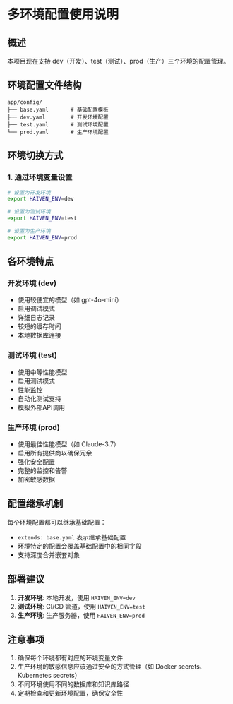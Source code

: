 # 多环境配置使用说明

## 概述
本项目现在支持 dev（开发）、test（测试）、prod（生产）三个环境的配置管理。

## 环境配置文件结构

```
app/config/
├── base.yaml       # 基础配置模板
├── dev.yaml        # 开发环境配置
├── test.yaml       # 测试环境配置
└── prod.yaml       # 生产环境配置
```

## 环境切换方式

### 1. 通过环境变量设置
```bash
# 设置为开发环境
export HAIVEN_ENV=dev

# 设置为测试环境
export HAIVEN_ENV=test

# 设置为生产环境
export HAIVEN_ENV=prod
```

## 各环境特点

### 开发环境 (dev)
- 使用较便宜的模型（如 gpt-4o-mini）
- 启用调试模式
- 详细日志记录
- 较短的缓存时间
- 本地数据库连接

### 测试环境 (test)
- 使用中等性能模型
- 启用测试模式
- 性能监控
- 自动化测试支持
- 模拟外部API调用

### 生产环境 (prod)
- 使用最佳性能模型（如 Claude-3.7）
- 启用所有提供商以确保冗余
- 强化安全配置
- 完整的监控和告警
- 加密敏感数据

## 配置继承机制

每个环境配置都可以继承基础配置：
- `extends: base.yaml` 表示继承基础配置
- 环境特定的配置会覆盖基础配置中的相同字段
- 支持深度合并嵌套对象

## 部署建议

1. **开发环境**: 本地开发，使用 `HAIVEN_ENV=dev`
2. **测试环境**: CI/CD 管道，使用 `HAIVEN_ENV=test`
3. **生产环境**: 生产服务器，使用 `HAIVEN_ENV=prod`

## 注意事项

1. 确保每个环境都有对应的环境变量文件
2. 生产环境的敏感信息应该通过安全的方式管理（如 Docker secrets、Kubernetes secrets）
3. 不同环境使用不同的数据库和知识库路径
4. 定期检查和更新环境配置，确保安全性

